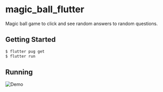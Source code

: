 # magic_ball_flutter

Magic ball game to click and see random answers to random questions. 

## Getting Started

```bash
$ flutter pug get
$ flutter run
```

## Running

![Demo](./assets/images/demo.gif)
